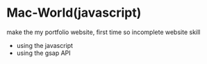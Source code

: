 # Mac-World(javascript)
make the my portfolio website, first time so incomplete website
skill
  - using the javascript
  - using the gsap API
